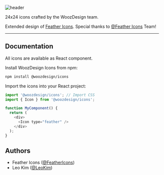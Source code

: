 ![header](https://capsule-render.vercel.app/api?type=rect&color=000&fontColor=fff&height=148&section=header&text=Wooz%20Design%20Icons&fontSize=52)

24x24 icons crafted by the WoozDesign team.

Extended design of [Feather Icons](https://feathericons.com). Special thanks to [@Feather Icons](https://feathericons.com) Team!

---

## Documentation

All icons are available as React component.

Install WoozDesign Icons from npm:

```bash
npm install @woozdesign/icons
```

Import the icons into your React project:

```js
import '@woozdesign/icons'; // Import CSS
import { Icon } from '@woozdesign/icons';

function MyComponent() {
  return (
    <div>
      <Icon type="feather" />
    </div>
  );
}
```

## Authors

- Feather Icons ([@FeatherIcons](https://github.com/feathericons/feather))
- Leo Kim ([@LeoKim](https://github.com/william8012))
